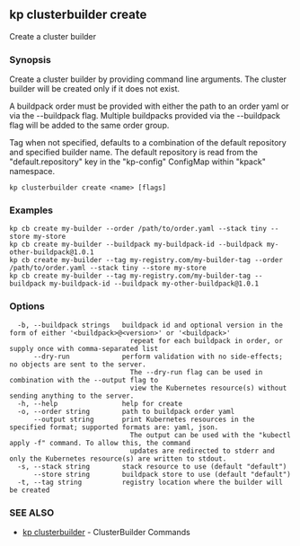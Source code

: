 ## kp clusterbuilder create

Create a cluster builder

### Synopsis

Create a cluster builder by providing command line arguments.
The cluster builder will be created only if it does not exist.

A buildpack order must be provided with either the path to an order yaml or via the --buildpack flag.
Multiple buildpacks provided via the --buildpack flag will be added to the same order group. 

Tag when not specified, defaults to a combination of the default repository and specified builder name.
The default repository is read from the "default.repository" key in the "kp-config" ConfigMap within "kpack" namespace.


```
kp clusterbuilder create <name> [flags]
```

### Examples

```
kp cb create my-builder --order /path/to/order.yaml --stack tiny --store my-store
kp cb create my-builder --buildpack my-buildpack-id --buildpack my-other-buildpack@1.0.1
kp cb create my-builder --tag my-registry.com/my-builder-tag --order /path/to/order.yaml --stack tiny --store my-store
kp cb create my-builder --tag my-registry.com/my-builder-tag --buildpack my-buildpack-id --buildpack my-other-buildpack@1.0.1
```

### Options

```
  -b, --buildpack strings   buildpack id and optional version in the form of either '<buildpack>@<version>' or '<buildpack>'
                              repeat for each buildpack in order, or supply once with comma-separated list
      --dry-run             perform validation with no side-effects; no objects are sent to the server.
                              The --dry-run flag can be used in combination with the --output flag to
                              view the Kubernetes resource(s) without sending anything to the server.
  -h, --help                help for create
  -o, --order string        path to buildpack order yaml
      --output string       print Kubernetes resources in the specified format; supported formats are: yaml, json.
                              The output can be used with the "kubectl apply -f" command. To allow this, the command
                              updates are redirected to stderr and only the Kubernetes resource(s) are written to stdout.
  -s, --stack string        stack resource to use (default "default")
      --store string        buildpack store to use (default "default")
  -t, --tag string          registry location where the builder will be created
```

### SEE ALSO

* [kp clusterbuilder](kp_clusterbuilder.md)	 - ClusterBuilder Commands

